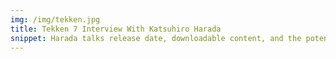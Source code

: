 ```yaml
---
img: /img/tekken.jpg
title: Tekken 7 Interview With Katsuhiro Harada
snippet: Harada talks release date, downloadable content, and the potential for additional guest characters
---
```

